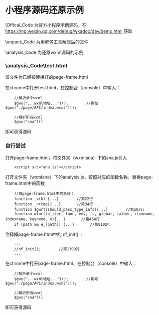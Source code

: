 # 小程序源码还原示例

\Offical_Code 为官方小程序示例源码，在 https://mp.weixin.qq.com/debug/wxadoc/dev/demo.html 获取

\unpack_Code 为用解包工具解压后的文件

\analysis_Code 为还原wxml源码的示例

### \analysis_Code\test.html

该文件为已经被替换好的page-frame.html

在chrome中打开test.html，在控制台（console）中输入：

        //解析单个wxml
        $gwx("...wxml地址...")();        //例如$gwx("./page/API/index.wxml")();

        //解析所有wxml
        $gwx("ana")()

即可获得源码

### 自行尝试

打开page-frame.html，将文件夹（wxmlana）下的ana.js引入

        <script src="ana.js"></script>

打开文件夹（wxmlana）下的analysis.js，按照对应的函数名称，替换page-frame.html中的函数

        //原page-frame.html中的名称：
        function _v(k) {...}        //第22行
        function _n(tag){...}       //第34行
        function $gwrt(should_pass_type_info){...}        //第103行
        function wfor(to_iter, func, env, _s, global, father, itemname, indexname, keyname, o){...}       //第464行
        if (path && e_[path]) {...}       //第9102行

注释掉page-frame.html中的 nf_init() ：

        ...
        //nf_init();        //第1309行
        ...

在chrome中打开page-frame.html，在控制台（console）中输入：

        //解析单个wxml
        $gwx("...wxml地址...")();        //例如$gwx("./page/API/index.wxml")();

        //解析所有wxml
        $gwx("ana")()

即可获得源码